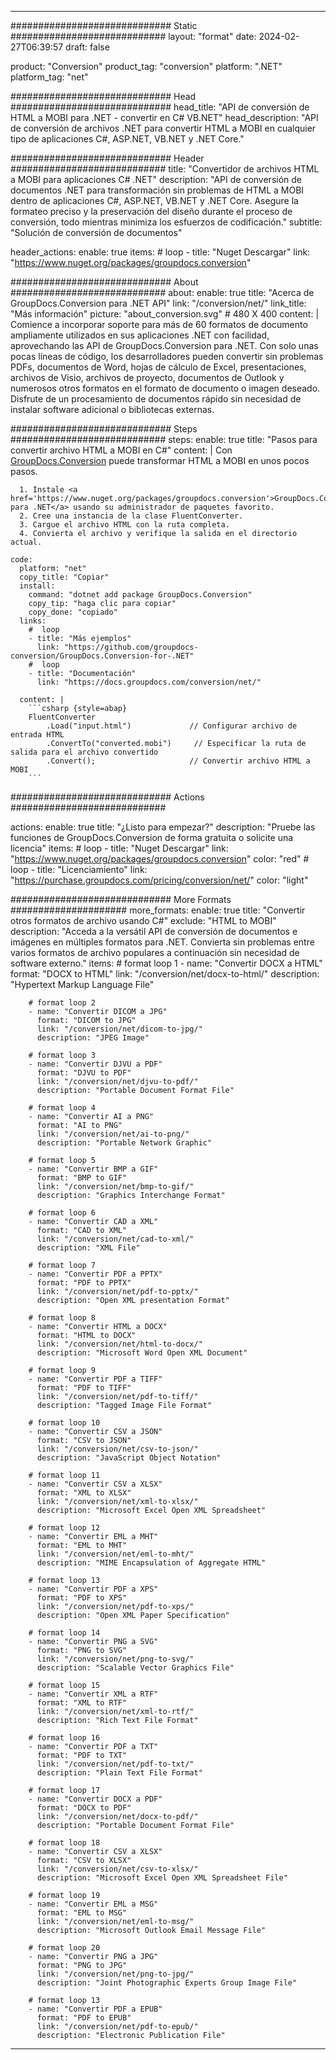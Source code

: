  
---
############################# Static ############################
layout: "format"
date: 2024-02-27T06:39:57
draft: false

product: "Conversion"
product_tag: "conversion"
platform: ".NET"
platform_tag: "net"

############################# Head #############################
head_title: "API de conversión de HTML a MOBI para .NET - convertir en C# VB.NET"
head_description: "API de conversión de archivos .NET para convertir HTML a MOBI en cualquier tipo de aplicaciones C#, ASP.NET, VB.NET y .NET Core."

############################# Header ############################
title: "Convertidor de archivos HTML a MOBI para aplicaciones C# .NET" 
description: "API de conversión de documentos .NET para transformación sin problemas de HTML a MOBI dentro de aplicaciones C#, ASP.NET, VB.NET y .NET Core. Asegure la formateo preciso y la preservación del diseño durante el proceso de conversión, todo mientras minimiza los esfuerzos de codificación." 
subtitle: "Solución de conversión de documentos" 

header_actions:
  enable: true
  items:
    #  loop
    - title: "Nuget Descargar"
      link: "https://www.nuget.org/packages/groupdocs.conversion"


############################# About ############################
about:
    enable: true
    title: "Acerca de GroupDocs.Conversion para .NET API"
    link: "/conversion/net/"
    link_title: "Más información"
    picture: "about_conversion.svg" # 480 X 400
    content: |
      Comience a incorporar soporte para más de 60 formatos de documento ampliamente utilizados en sus aplicaciones .NET con facilidad, aprovechando las API de GroupDocs.Conversion para .NET. Con solo unas pocas líneas de código, los desarrolladores pueden convertir sin problemas PDFs, documentos de Word, hojas de cálculo de Excel, presentaciones, archivos de Visio, archivos de proyecto, documentos de Outlook y numerosos otros formatos en el formato de documento o imagen deseado. Disfrute de un procesamiento de documentos rápido sin necesidad de instalar software adicional o bibliotecas externas.


############################# Steps ############################
steps:
    enable: true
    title: "Pasos para convertir archivo HTML a MOBI en C#" 
    content: |
      Con <a href='https://products.groupdocs.com/conversion/net/'>GroupDocs.Conversion</a> puede transformar HTML a MOBI en unos pocos pasos.
      
      1. Instale <a href='https://www.nuget.org/packages/groupdocs.conversion'>GroupDocs.Conversion para .NET</a> usando su administrador de paquetes favorito. 
      2. Cree una instancia de la clase FluentConverter.  
      3. Cargue el archivo HTML con la ruta completa. 
      4. Convierta el archivo y verifique la salida en el directorio actual. 
   
    code:
      platform: "net"
      copy_title: "Copiar"
      install:
        command: "dotnet add package GroupDocs.Conversion"
        copy_tip: "haga clic para copiar"
        copy_done: "copiado"
      links:
        #  loop
        - title: "Más ejemplos"
          link: "https://github.com/groupdocs-conversion/GroupDocs.Conversion-for-.NET"
        #  loop
        - title: "Documentación"
          link: "https://docs.groupdocs.com/conversion/net/"
          
      content: |
        ```csharp {style=abap}
        FluentConverter
            .Load("input.html")             // Configurar archivo de entrada HTML
            .ConvertTo("converted.mobi")     // Especificar la ruta de salida para el archivo convertido
            .Convert();                     // Convertir archivo HTML a MOBI        
        ```            

############################# Actions ############################

actions:
  enable: true
  title: "¿Listo para empezar?"
  description: "Pruebe las funciones de GroupDocs.Conversion de forma gratuita o solicite una licencia"
  items:
    #  loop
    - title: "Nuget Descargar"
      link: "https://www.nuget.org/packages/groupdocs.conversion"
      color: "red"
        #  loop
    - title: "Licenciamiento"
      link: "https://purchase.groupdocs.com/pricing/conversion/net/"
      color: "light"


############################# More Formats #####################
more_formats:
    enable: true
    title: "Convertir otros formatos de archivo usando C#"
    exclude: "HTML to MOBI"
    description: "Acceda a la versátil API de conversión de documentos e imágenes en múltiples formatos para .NET. Convierta sin problemas entre varios formatos de archivo populares a continuación sin necesidad de software externo."
    items: 
        # format loop 1
        - name: "Convertir DOCX a HTML"
          format: "DOCX to HTML"
          link: "/conversion/net/docx-to-html/"
          description: "Hypertext Markup Language File" 

        # format loop 2
        - name: "Convertir DICOM a JPG" 
          format: "DICOM to JPG"
          link: "/conversion/net/dicom-to-jpg/"
          description: "JPEG Image" 

        # format loop 3
        - name: "Convertir DJVU a PDF"
          format: "DJVU to PDF"
          link: "/conversion/net/djvu-to-pdf/"
          description: "Portable Document Format File" 

        # format loop 4
        - name: "Convertir AI a PNG"
          format: "AI to PNG"
          link: "/conversion/net/ai-to-png/"
          description: "Portable Network Graphic" 

        # format loop 5
        - name: "Convertir BMP a GIF"
          format: "BMP to GIF"
          link: "/conversion/net/bmp-to-gif/"
          description: "Graphics Interchange Format"

        # format loop 6
        - name: "Convertir CAD a XML"
          format: "CAD to XML"
          link: "/conversion/net/cad-to-xml/"
          description: "XML File"

        # format loop 7
        - name: "Convertir PDF a PPTX"
          format: "PDF to PPTX"
          link: "/conversion/net/pdf-to-pptx/"
          description: "Open XML presentation Format"

        # format loop 8
        - name: "Convertir HTML a DOCX"
          format: "HTML to DOCX"
          link: "/conversion/net/html-to-docx/"
          description: "Microsoft Word Open XML Document"

        # format loop 9
        - name: "Convertir PDF a TIFF"
          format: "PDF to TIFF"
          link: "/conversion/net/pdf-to-tiff/"
          description: "Tagged Image File Format" 

        # format loop 10
        - name: "Convertir CSV a JSON" 
          format: "CSV to JSON"
          link: "/conversion/net/csv-to-json/"
          description: "JavaScript Object Notation" 

        # format loop 11
        - name: "Convertir CSV a XLSX" 
          format: "XML to XLSX"
          link: "/conversion/net/xml-to-xlsx/"
          description: "Microsoft Excel Open XML Spreadsheet"  
          
        # format loop 12
        - name: "Convertir EML a MHT"
          format: "EML to MHT"
          link: "/conversion/net/eml-to-mht/"
          description: "MIME Encapsulation of Aggregate HTML"  
              
        # format loop 13
        - name: "Convertir PDF a XPS"
          format: "PDF to XPS"
          link: "/conversion/net/pdf-to-xps/"
          description: "Open XML Paper Specification" 
          
        # format loop 14
        - name: "Convertir PNG a SVG"
          format: "PNG to SVG"
          link: "/conversion/net/png-to-svg/"
          description: "Scalable Vector Graphics File" 
          
        # format loop 15
        - name: "Convertir XML a RTF"
          format: "XML to RTF"
          link: "/conversion/net/xml-to-rtf/"
          description: "Rich Text File Format"
          
        # format loop 16
        - name: "Convertir PDF a TXT"
          format: "PDF to TXT"
          link: "/conversion/net/pdf-to-txt/"
          description: "Plain Text File Format"              
        
        # format loop 17
        - name: "Convertir DOCX a PDF"
          format: "DOCX to PDF"
          link: "/conversion/net/docx-to-pdf/"
          description: "Portable Document Format File"
 
        # format loop 18
        - name: "Convertir CSV a XLSX"
          format: "CSV to XLSX"
          link: "/conversion/net/csv-to-xlsx/"
          description: "Microsoft Excel Open XML Spreadsheet File"
 
        # format loop 19
        - name: "Convertir EML a MSG"
          format: "EML to MSG"
          link: "/conversion/net/eml-to-msg/"
          description: "Microsoft Outlook Email Message File"

        # format loop 20
        - name: "Convertir PNG a JPG"
          format: "PNG to JPG"
          link: "/conversion/net/png-to-jpg/"
          description: "Joint Photographic Experts Group Image File"

        # format loop 13
        - name: "Convertir PDF a EPUB"
          format: "PDF to EPUB"
          link: "/conversion/net/pdf-to-epub/"
          description: "Electronic Publication File"

---
